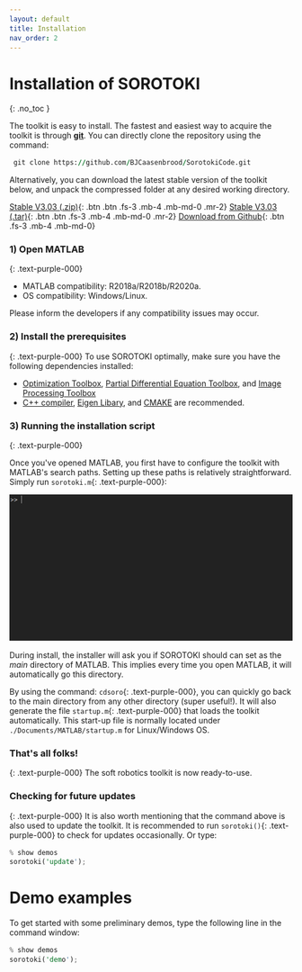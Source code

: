 ```yaml
---
layout: default
title: Installation 
nav_order: 2
---
```


# Installation of SOROTOKI
{: .no_toc }

The toolkit is easy to install. The fastest and easiest way to acquire the toolkit is through [**git**](https://git-scm.com/downloads). You can directly clone the repository using the command:

```fortran
 git clone https://github.com/BJCaasenbrood/SorotokiCode.git
```

Alternatively, you can download the latest stable version of the toolkit below, and unpack the compressed folder at any desired working directory. 

[Stable V3.03 (.zip)](https://github.com/BJCaasenbrood/SorotokiCode/zipball/master){: .btn .btn .fs-3 .mb-4 .mb-md-0 .mr-2}  [Stable V3.03 (.tar)](https://github.com/BJCaasenbrood/SorotokiCode/tarball/master){: .btn .btn .fs-3 .mb-4 .mb-md-0 .mr-2} [Download from Github](https://github.com/BJCaasenbrood/SorotokiCode){: .btn .fs-3 .mb-4 .mb-md-0}  


### 1) Open MATLAB
{: .text-purple-000}
- MATLAB compatibility: R2018a/R2018b/R2020a.
- OS compatibility: Windows/Linux.

Please inform the developers if any compatibility issues may occur.

### 2) Install the prerequisites 
{: .text-purple-000}
To use SOROTOKI optimally, make sure you have the following dependencies installed:

- [Optimization Toolbox](https://nl.mathworks.com/products/optimization.html), [Partial Differential Equation Toolbox](https://nl.mathworks.com/products/pde.html), and [Image Processing Toolbox](https://nl.mathworks.com/products/image.html)
- [C++ compiler](http://mingw-w64.org/doku.php/start), [Eigen Libary](https://eigen.tuxfamily.org/index.php?title=Main_Page), and [CMAKE](https://cmake.org/) are recommended.

### 3) Running the installation script
{: .text-purple-000}

Once you've opened MATLAB, you first have to configure the toolkit with MATLAB's search paths. Setting up these paths is relatively straightforward. Simply run `sorotoki.m`{: .text-purple-000}:

<img src="./documentation/img/installing.gif" width="725"> 

During install, the installer will ask you if SOROTOKI should can set as the *main* directory of MATLAB. This implies every time you open MATLAB, it will automatically go this directory. 

By using the command: `cdsoro`{: .text-purple-000}, you can quickly go back to the main directory from any other directory (super useful!). It will also generate the file `startup.m`{: .text-purple-000} that loads the toolkit automatically. This start-up file is normally located under `./Documents/MATLAB/startup.m` for Linux/Windows OS.

### That's all folks!
{: .text-purple-000}
The soft robotics toolkit is now ready-to-use. 

### Checking for future updates
{: .text-purple-000}
It is also worth mentioning that the command above is also used to update the toolkit. It is recommended to run `sorotoki()`{: .text-purple-000} to check for updates occasionally. Or type:

```rust
% show demos
sorotoki('update');
```

# Demo examples
To get started with some preliminary demos, type the following line in the command window:
```rust
% show demos
sorotoki('demo');
```

